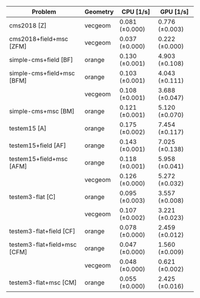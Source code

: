 | Problem                      | Geometry |      CPU [1/s] |      GPU [1/s] |
| ---------------------------- | -------- | -------------- | -------------- |
| cms2018 [Z]                  | vecgeom  | 0.081 (±0.000) | 0.776 (±0.003) |
| cms2018+field+msc [ZFM]      | vecgeom  | 0.037 (±0.000) | 0.222 (±0.000) |
| simple-cms+field [BF]        | orange   | 0.130 (±0.001) | 4.903 (±0.108) |
| simple-cms+field+msc [BFM]   | orange   | 0.103 (±0.001) | 4.043 (±0.111) |
|                              | vecgeom  | 0.108 (±0.001) | 3.688 (±0.047) |
| simple-cms+msc [BM]          | orange   | 0.121 (±0.001) | 5.120 (±0.070) |
| testem15 [A]                 | orange   | 0.175 (±0.002) | 7.454 (±0.117) |
| testem15+field [AF]          | orange   | 0.143 (±0.001) | 7.025 (±0.138) |
| testem15+field+msc [AFM]     | orange   | 0.118 (±0.001) | 5.958 (±0.041) |
|                              | vecgeom  | 0.126 (±0.000) | 5.272 (±0.032) |
| testem3-flat [C]             | orange   | 0.095 (±0.003) | 3.557 (±0.008) |
|                              | vecgeom  | 0.107 (±0.002) | 3.221 (±0.023) |
| testem3-flat+field [CF]      | orange   | 0.078 (±0.000) | 2.459 (±0.012) |
| testem3-flat+field+msc [CFM] | orange   | 0.047 (±0.000) | 1.560 (±0.009) |
|                              | vecgeom  | 0.048 (±0.000) | 0.621 (±0.002) |
| testem3-flat+msc [CM]        | orange   | 0.055 (±0.000) | 2.425 (±0.016) |
